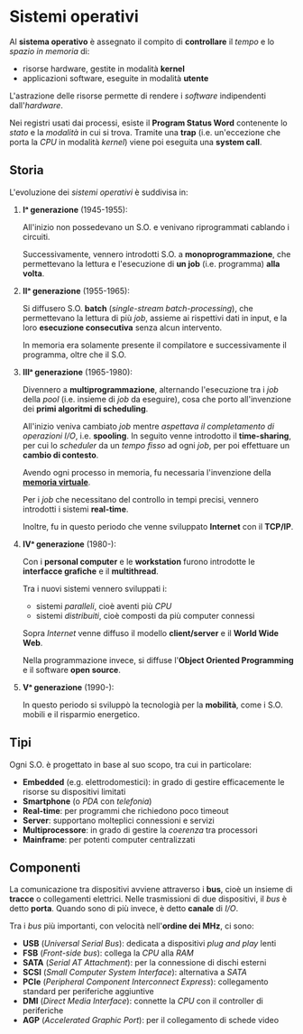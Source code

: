 # Sistemi operativi

Al **sistema operativo** è assegnato il compito di **controllare** il _tempo_ e lo _spazio in memoria_ di:
- risorse hardware, gestite in modalità **kernel**
- applicazioni software, eseguite in modalità **utente**

L'astrazione delle risorse permette di rendere i _software_ indipendenti dall'_hardware_.

Nei registri usati dai processi, esiste il **Program Status Word** contenente lo _stato_ e la _modalità_ in cui si trova.
Tramite una **trap** (i.e. un'eccezione che porta la _CPU_ in modalità _kernel_) viene poi eseguita una **system call**.

## Storia

L'evoluzione dei _sistemi operativi_ è suddivisa in:

1. **Iᵃ generazione** (1945-1955):

	All'inizio non possedevano un S.O. e venivano riprogrammati cablando i circuiti.

	Successivamente, vennero introdotti S.O. a **monoprogrammazione**, che permettevano la lettura e l'esecuzione di **un job** (i.e. programma) **alla volta**.

2. **IIᵃ generazione** (1955-1965):

	Si diffusero S.O. **batch** (_single-stream batch-processing_), che permettevano la lettura di più _job_, assieme ai rispettivi dati in input, e la loro **esecuzione consecutiva** senza alcun intervento.

	In memoria era solamente presente il compilatore e successivamente il programma, oltre che il S.O.

3. **IIIᵃ generazione** (1965-1980):

	Divennero a **multiprogrammazione**, alternando l'esecuzione tra i _job_ della _pool_ (i.e. insieme di _job_ da eseguire), cosa che porto all'invenzione dei **primi algoritmi di scheduling**.

	All'inizio veniva cambiato _job_ mentre _aspettava il completamento di operazioni I/O_, i.e. **spooling**.
	In seguito venne introdotto il **time-sharing**, per cui lo _scheduler_ da un _tempo fisso_ ad ogni _job_, per poi effettuare un **cambio di contesto**.

	Avendo ogni processo in memoria, fu necessaria l'invenzione della [**memoria virtuale**](../ct0615-2/03/README.md).

	Per i _job_ che necessitano del controllo in tempi precisi, vennero introdotti i sistemi **real-time**.

	Inoltre, fu in questo periodo che venne sviluppato **Internet** con il **TCP/IP**.

4. **IVᵃ generazione** (1980-):

	Con i **personal computer** e le **workstation** furono introdotte le **interfacce grafiche** e il **multithread**.

	Tra i nuovi sistemi vennero sviluppati i:
	- sistemi _paralleli_, cioè aventi più _CPU_
	- sistemi _distribuiti_, cioè composti da più computer connessi

	Sopra _Internet_ venne diffuso il modello **client/server** e il **World Wide Web**.

	Nella programmazione invece, si diffuse l'**Object Oriented Programming** e il software **open source**.

4. **Vᵃ generazione** (1990-):

	In questo periodo si sviluppò la tecnologià per la **mobilità**, come i S.O. mobili e il risparmio energetico.

## Tipi

Ogni S.O. è progettato in base al suo scopo, tra cui in particolare:
- **Embedded** (e.g. elettrodomestici): in grado di gestire efficacemente le risorse su dispositivi limitati
- **Smartphone** (o _PDA_ con _telefonia_)
- **Real-time**: per programmi che richiedono poco timeout
- **Server**: supportano molteplici connessioni e servizi
- **Multiprocessore**: in grado di gestire la _coerenza_ tra processori
- **Mainframe**: per potenti computer centralizzati

## Componenti

La comunicazione tra dispositivi avviene attraverso i **bus**, cioè un insieme di **tracce** o collegamenti elettrici.
Nelle trasmissioni di due dispositivi, il _bus_ è detto **porta**.
Quando sono di più invece, è detto **canale** di _I/O_.

Tra i _bus_ più importanti, con velocità nell'**ordine dei MHz**, ci sono:
- **USB** (_Universal Serial Bus_): dedicata a dispositivi _plug and play_ lenti
- **FSB** (_Front-side bus_): collega la _CPU_ alla _RAM_
- **SATA** (_Serial AT Attachment_): per la connessione di dischi esterni
- **SCSI** (_Small Computer System Interface_): alternativa a _SATA_
- **PCIe** (_Peripheral Component Interconnect Express_): collegamento standard per periferiche aggiuntive
- **DMI** (_Direct Media Interface_): connette la _CPU_ con il controller di periferiche
- **AGP** (_Accelerated Graphic Port_): per il collegamento di schede video
